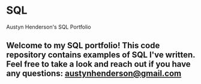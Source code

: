 # SQL
Austyn Henderson's SQL Portfolio


## Welcome to my SQL portfolio! This code repository contains examples of SQL I've written. Feel free to take a look and reach out if you have any questions: austynhenderson@gmail.com
